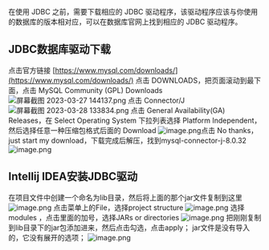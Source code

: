 在使用 JDBC 之前，需要下载相应的 JDBC 驱动程序，该驱动程序应该与你使用的数据库的版本相对应，可以在数据库官网上找到相应的 JDBC 驱动程序。
## JDBC数据库驱动下载
点击官方链接
[https://www.mysql.com/downloads/](https://www.mysql.com/downloads/)
点击 DOWNLOADS，把页面滚动到最下面，点击 MySQL Community (GPL) Downloads
![屏幕截图 2023-03-27 144137.png](https://cdn.nlark.com/yuque/0/2023/png/33625181/1679981796221-0880d5cb-db9b-4563-8ddb-e3c93cc7cd3b.png#averageHue=%23ebe5b2&clientId=u345562ec-50cf-4&from=paste&height=653&id=u2b52f4cb&originHeight=980&originWidth=1202&originalType=binary&ratio=1.5&rotation=0&showTitle=false&size=261982&status=done&style=none&taskId=u877ed6d6-afda-418f-89da-c9c1abed3d8&title=&width=801.3333333333334)
点击 Connector/J
 ![屏幕截图 2023-03-28 133834.png](https://cdn.nlark.com/yuque/0/2023/png/33625181/1679981961064-4e50ff8a-b8d4-4b27-94ce-bffa259294ae.png#averageHue=%23fefefe&clientId=u345562ec-50cf-4&from=paste&height=494&id=uaa6674b7&originHeight=741&originWidth=1339&originalType=binary&ratio=1.5&rotation=0&showTitle=false&size=99357&status=done&style=none&taskId=u052b2ee1-fb07-4cd6-be2a-ce435ba7191&title=&width=892.6666666666666)
点击 General Availability(GA) Releases，在 Select Operating System 下拉列表选择 Platform Independent，然后选择任意一种压缩包格式后面的 Download
![image.png](https://cdn.nlark.com/yuque/0/2023/png/33625181/1679982112860-843856bb-65b0-4e1d-bd30-cf887ce12a92.png#averageHue=%23dcb483&clientId=u345562ec-50cf-4&from=paste&height=530&id=udd8c8744&originHeight=795&originWidth=1464&originalType=binary&ratio=1.5&rotation=0&showTitle=false&size=92028&status=done&style=none&taskId=u17fc1390-7d88-4c21-8844-311fb0b40bd&title=&width=976)点击 No thanks，just start my download，下载完成后解压，找到mysql-connector-j-8.0.32
![image.png](https://cdn.nlark.com/yuque/0/2023/png/33625181/1679982382440-1a4d2aa0-1cfe-4379-9a92-9f9ff21fe068.png#averageHue=%23fbfbfa&clientId=u345562ec-50cf-4&from=paste&height=450&id=u28bdc136&originHeight=675&originWidth=1235&originalType=binary&ratio=1.5&rotation=0&showTitle=false&size=93468&status=done&style=none&taskId=u8dcd6ede-db76-4980-af6c-84b42bc2834&title=&width=823.3333333333334)
## Intellij IDEA安装JDBC驱动
在项目文件中创建一个命名为lib目录，然后将上面的那个jar文件复制到这里
![image.png](https://cdn.nlark.com/yuque/0/2023/png/33625181/1679984756670-7968b5c5-760b-44f7-b241-05a1b46e20ad.png#averageHue=%23e8e7e6&clientId=u345562ec-50cf-4&from=paste&height=401&id=ua4d437b9&originHeight=601&originWidth=808&originalType=binary&ratio=1.5&rotation=0&showTitle=false&size=34311&status=done&style=none&taskId=ud863ae32-bf5e-49b9-8ba2-e74845857f7&title=&width=538.6666666666666)
点击菜单上的File，选择project structure
![image.png](https://cdn.nlark.com/yuque/0/2023/png/33625181/1679984990097-27989b88-909c-41b2-80b8-2546d7173380.png#averageHue=%23e4e3e2&clientId=u345562ec-50cf-4&from=paste&height=483&id=ud652d192&originHeight=724&originWidth=781&originalType=binary&ratio=1.5&rotation=0&showTitle=false&size=41307&status=done&style=none&taskId=ub75b6c08-3457-4bb2-aecd-e3e4cf57317&title=&width=520.6666666666666)
选择modules ，点击里面的加号，选择JARs or directories
![image.png](https://cdn.nlark.com/yuque/0/2023/png/33625181/1679985131300-9b325f57-e6d1-4bf1-b16e-888d31cd01f6.png#averageHue=%23f4f4f3&clientId=u345562ec-50cf-4&from=paste&height=294&id=u49970ebd&originHeight=441&originWidth=1513&originalType=binary&ratio=1.5&rotation=0&showTitle=false&size=35210&status=done&style=none&taskId=u436ba743-4862-4d23-bf76-c9c5da8bb8f&title=&width=1008.6666666666666)
把刚刚复制到lib目录下的jar包添加进来，然后点击勾选，点击apply；
jar文件是没有导入的，它没有展开的选项；
![image.png](https://cdn.nlark.com/yuque/0/2023/png/33625181/1679985216430-cc342683-92cd-4836-a818-7be62d737cf0.png#averageHue=%23f9f9f8&clientId=u345562ec-50cf-4&from=paste&height=790&id=ub9f7c9f9&originHeight=1185&originWidth=1530&originalType=binary&ratio=1.5&rotation=0&showTitle=false&size=57071&status=done&style=none&taskId=u524f4003-6a6b-4c0b-9629-7dbeef0f1b2&title=&width=1020)


